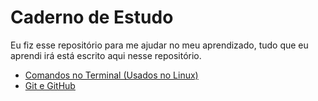 # Caderno de Estudo
Eu fiz esse repositório para me ajudar no meu aprendizado, tudo que eu aprendi irá está escrito aqui nesse repositório.

- [Comandos no Terminal (Usados no Linux)](./terminal_linux/terminal_linux.md)
- [Git e GitHub](./git_github/git_github.md)
